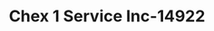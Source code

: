 ---
f_zip-code: 55802
f_state-code: MN
title: Chex 1 Service Inc-14922
f_phone: 218-722-7087
f_city-only: Duluth
f_address: 129 E Superior Street Duluth
f_location-unique-id: '14922'
slug: chex-1-service-inc-14922
updated-on: '2024-05-30T13:46:58.046Z'
created-on: '2024-05-30T13:36:59.803Z'
published-on: '2024-05-30T13:54:32.469Z'
f_city-state: cms/city/duluth-mn.md
f_company: cms/company/chex-1-service-inc.md
f_state: cms/state/minnesota.md
layout: '[payday-loan].html'
tags: payday-loan
---